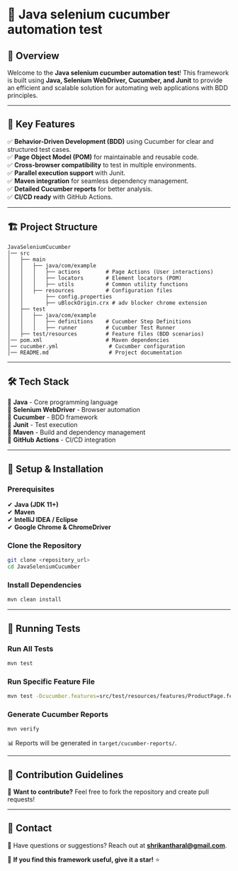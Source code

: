 # 🚀 Java selenium cucumber automation test
## 📌 Overview
Welcome to the **Java selenium cucumber automation test**! This framework is built using **Java, Selenium WebDriver, Cucumber, and Junit** to provide an efficient and scalable solution for automating web applications with BDD principles.

---

## 🎯 Key Features
✅ **Behavior-Driven Development (BDD)** using Cucumber for clear and structured test cases.  
✅ **Page Object Model (POM)** for maintainable and reusable code.  
✅ **Cross-browser compatibility** to test in multiple environments.  
✅ **Parallel execution support** with Junit.  
✅ **Maven integration** for seamless dependency management.  
✅ **Detailed Cucumber reports** for better analysis.  
✅ **CI/CD ready** with GitHub Actions.

---

## 🏗 Project Structure

```
JavaSeleniumCucumber
│── src
│   ├── main
│   │   ├── java/com/example
│   │   │   ├── actions        # Page Actions (User interactions)
│   │   │   ├── locators       # Element locators (POM)
│   │   │   ├── utils          # Common utility functions
│   │   ├── resources          # Configuration files
│   │       ├── config.properties
│   │       ├── uBlockOrigin.crx # adv blocker chrome extension
│   ├── test
│   │   ├── java/com/example
│   │   │   ├── definitions    # Cucumber Step Definitions
│   │   │   ├── runner         # Cucumber Test Runner
│   ├── test/resources         # Feature files (BDD scenarios)
│── pom.xml                    # Maven dependencies
│── cucumber.yml                # Cucumber configuration
│── README.md                   # Project documentation
```

---

## 🛠️ Tech Stack
🔹 **Java** - Core programming language  
🔹 **Selenium WebDriver** - Browser automation  
🔹 **Cucumber** - BDD framework  
🔹 **Junit** - Test execution  
🔹 **Maven** - Build and dependency management  
🔹 **GitHub Actions** - CI/CD integration  

---

## 🔧 Setup & Installation
### Prerequisites
✔ **Java (JDK 11+)**  
✔ **Maven**  
✔ **IntelliJ IDEA / Eclipse**  
✔ **Google Chrome & ChromeDriver**  

### Clone the Repository
```sh
git clone <repository_url>
cd JavaSeleniumCucumber
```

### Install Dependencies
```sh
mvn clean install
```

---

## 🚀 Running Tests
### Run All Tests
```sh
mvn test
```

### Run Specific Feature File
```sh
mvn test -Dcucumber.features=src/test/resources/features/ProductPage.feature
```

### Generate Cucumber Reports
```sh
mvn verify
```
📊 Reports will be generated in `target/cucumber-reports/`.

---

## 📌 Contribution Guidelines
👥 **Want to contribute?** Feel free to fork the repository and create pull requests!  

---

## 📩 Contact
📧 Have questions or suggestions? Reach out at **shrikantharal@gmail.com**.  

🌟 **If you find this framework useful, give it a star!** ⭐

